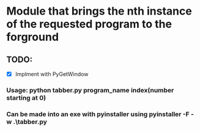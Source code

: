 # Module that brings the nth instance of the requested program to the forground

## TODO:
- [x] Implment with PyGetWindow
### Usage: python tabber.py program_name index(number starting at 0)
### Can be made into an exe with pyinstaller using pyinstaller -F -w .\tabber.py